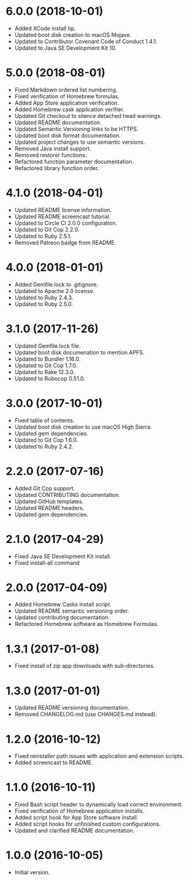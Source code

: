 # 6.0.0 (2018-10-01)

- Added XCode install tip.
- Updated boot disk creation to macOS Mojave.
- Updated to Contributor Covenant Code of Conduct 1.4.1.
- Updated to Java SE Development Kit 10.

# 5.0.0 (2018-08-01)

- Fixed Markdown ordered list numbering.
- Fixed verification of Homebrew formulas.
- Added App Store application verification.
- Added Homebrew cask application verifier.
- Updated Git checkout to silence detached head warnings.
- Updated README documentation.
- Updated Semantic Versioning links to be HTTPS.
- Updated boot disk format documentation.
- Updated project changes to use semantic versions.
- Removed Java install support.
- Removed restorer functions.
- Refactored function parameter documentation.
- Refactored library function order.

# 4.1.0 (2018-04-01)

- Updated README license information.
- Updated README screencast tutorial.
- Updated to Circle CI 2.0.0 configuration.
- Updated to Git Cop 2.2.0.
- Updated to Ruby 2.5.1.
- Removed Patreon badge from README.

# 4.0.0 (2018-01-01)

- Added Gemfile.lock to .gitignore.
- Updated to Apache 2.0 license.
- Updated to Ruby 2.4.3.
- Updated to Ruby 2.5.0.

# 3.1.0 (2017-11-26)

- Updated Gemfile.lock file.
- Updated boot disk documenation to mention APFS.
- Updated to Bundler 1.16.0.
- Updated to Git Cop 1.7.0.
- Updated to Rake 12.3.0.
- Updated to Rubocop 0.51.0.

# 3.0.0 (2017-10-01)

- Fixed table of contents.
- Updated boot disk creation to use macOS High Sierra.
- Updated gem dependencies.
- Updated to Git Cop 1.6.0.
- Updated to Ruby 2.4.2.

# 2.2.0 (2017-07-16)

- Added Git Cop support.
- Updated CONTRIBUTING documentation.
- Updated GitHub templates.
- Updated README headers.
- Updated gem dependencies.

# 2.1.0 (2017-04-29)

- Fixed Java SE Development Kit install.
- Fixed install-all command

# 2.0.0 (2017-04-09)

- Added Homebrew Casks install script.
- Updated README semantic versioning order.
- Updated contributing documentation.
- Refactored Homebrew software as Homebrew Formulas.

# 1.3.1 (2017-01-08)

- Fixed install of zip app downloads with sub-directories.

# 1.3.0 (2017-01-01)

- Updated README versioning documentation.
- Removed CHANGELOG.md (use CHANGES.md instead).

# 1.2.0 (2016-10-12)

- Fixed reinstaller path issues with application and extension scripts.
- Added screencast to README.

# 1.1.0 (2016-10-11)

- Fixed Bash script header to dynamically load correct environment.
- Fixed verification of Homebrew application installs.
- Added script hook for App Store software install.
- Added script hooks for unfinished custom configurations.
- Updated and clarified README documentation.

# 1.0.0 (2016-10-05)

- Initial version.
